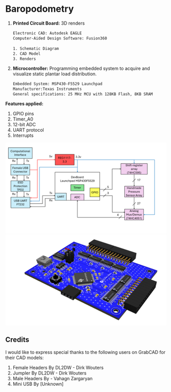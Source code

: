# Baropodometry

1. **Printed Circuit Board:** 3D renders
    ~~~
    Electronic CAD: Autodesk EAGLE
    Computer-Aided Design Software: Fusion360

	1. Schematic Diagram
	2. CAD Model
	3. Renders
    ~~~
2. **Microcontroller:** Programming embedded system to acquire and visualize static plantar load distribution.
    ~~~
    Embedded System: MSP430-F5529 Launchpad
    Manufacturer:Texas Instruments 
    General specifications: 25 MHz MCU with 128KB Flash, 8KB SRAM
    ~~~

**Features applied:**
  1. GPIO pins
  2. Timer_A0
  3. 12-bit ADC
  4. UART protocol
  5. Interrupts

![BlockDiagram](./3_BlockDiagrams/Block_Diagram.png)
![PCB](./1_PCB/3_Images/General.png)

## Credits
I would like to express special thanks to the following users on GrabCAD for their CAD models:

  1. Female Headers By DL2DW - Dirk Wouters
  2. Jumpler By DL2DW - Dirk Wouters
  3. Male Headers By - Vahagn Zargaryan
  4. Mini USB By [Unknown]
